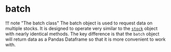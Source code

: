# batch

!!! note "The batch class"
    The batch object is used to request data on multiple stocks. It is designed to operate very similar to the [`stock`](stock) object with nearly identical methods. The key difference is that the `batch` object will return data as a Pandas Dataframe so that it is more convenient to work with.

